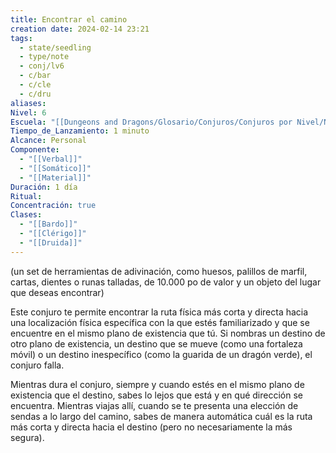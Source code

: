 ```yaml
---
title: Encontrar el camino
creation date: 2024-02-14 23:21
tags:
  - state/seedling
  - type/note
  - conj/lv6
  - c/bar
  - c/cle
  - c/dru
aliases: 
Nivel: 6
Escuela: "[[Dungeons and Dragons/Glosario/Conjuros/Conjuros por Nivel/Nivel 4/Adivinación|Adivinación]]"
Tiempo_de_Lanzamiento: 1 minuto
Alcance: Personal
Componente:
  - "[[Verbal]]"
  - "[[Somático]]"
  - "[[Material]]"
Duración: 1 día
Ritual: 
Concentración: true
Clases:
  - "[[Bardo]]"
  - "[[Clérigo]]"
  - "[[Druida]]"
---
```

(un set de herramientas de adivinación, como huesos, palillos de marfil, cartas, dientes o runas talladas, de 10.000 po de valor y un objeto del lugar que deseas encontrar)

Este conjuro te permite encontrar la ruta física más corta y directa hacia una localización física específica con la que estés familiarizado y que se encuentre en el mismo plano de existencia que tú. Si nombras un destino de otro plano de existencia, un destino que se mueve (como una fortaleza móvil) o un destino inespecífico (como la guarida de un dragón verde), el conjuro falla.

Mientras dura el conjuro, siempre y cuando estés en el mismo plano de existencia que el destino, sabes lo lejos que está y en qué dirección se encuentra. Mientras viajas allí, cuando se te presenta una elección de sendas a lo largo del camino, sabes de manera automática cuál es la ruta más corta y directa hacia el destino (pero no necesariamente la más segura).
